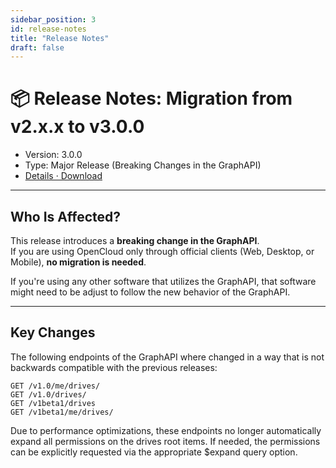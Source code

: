 ```yaml
---
sidebar_position: 3
id: release-notes
title: "Release Notes"
draft: false
---
```


# 📦 Release Notes: Migration from v2.x.x to v3.0.0

- Version: 3.0.0
- Type: Major Release (Breaking Changes in the GraphAPI)
- [Details · Download](https://github.com/opencloud-eu/opencloud/releases/tag/v3.0.0)

---

## Who Is Affected?

This release introduces a **breaking change in the GraphAPI**.  
If you are using OpenCloud only through official clients (Web, Desktop, or Mobile), **no migration is needed**.

If you're using any other software that utilizes the GraphAPI, that software might need to be adjust to follow the new behavior of the GraphAPI.

---

## Key Changes

The following endpoints of the GraphAPI where changed in a way that is not backwards compatible with the previous releases:

```
GET /v1.0/me/drives/
GET /v1.0/drives/
GET /v1beta1/drives
GET /v1beta1/me/drives/
```

Due to performance optimizations, these endpoints no longer automatically expand all permissions on the drives root items. If needed, the permissions can be explicitly requested via the appropriate $expand query option.
